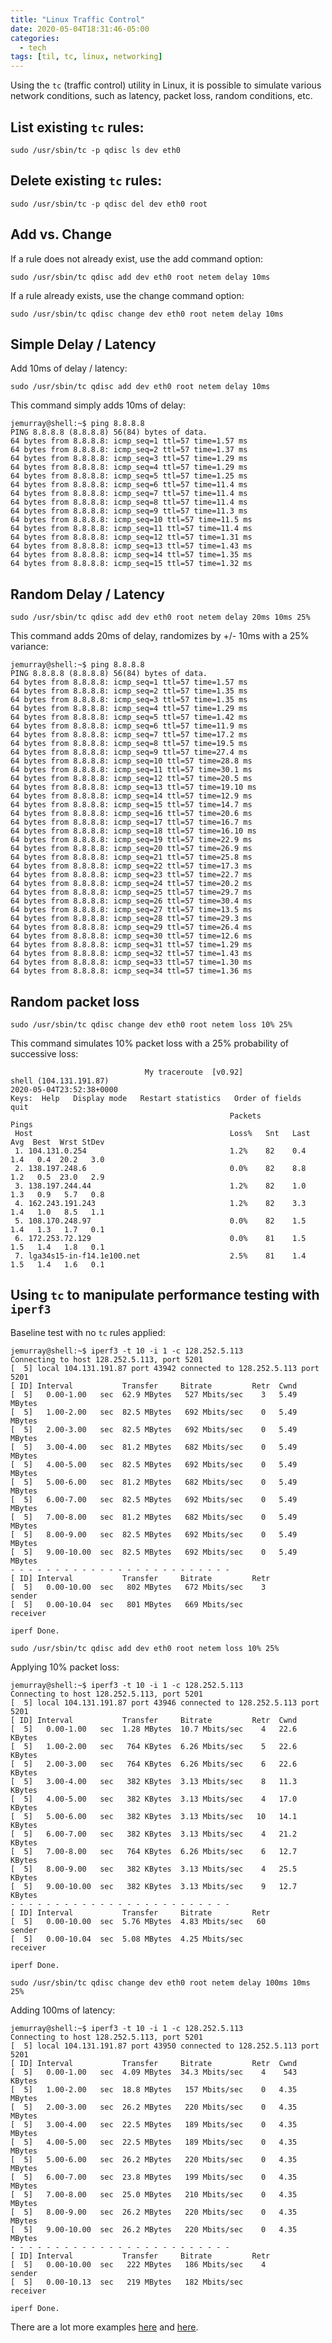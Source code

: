 ```yaml
---
title: "Linux Traffic Control"
date: 2020-05-04T18:31:46-05:00
categories:
  - tech
tags: [til, tc, linux, networking]
---
```


Using the `tc` (traffic control) utility in Linux, it is possible to simulate various network conditions, such as latency, packet loss, random conditions, etc.

## List existing `tc` rules:

`sudo /usr/sbin/tc -p qdisc ls dev eth0`

## Delete existing `tc` rules:

`sudo /usr/sbin/tc -p qdisc del dev eth0 root`

## Add vs. Change

If a rule does not already exist, use the add command option:

`sudo /usr/sbin/tc qdisc add dev eth0 root netem delay 10ms`

If a rule already exists, use the change command option:

`sudo /usr/sbin/tc qdisc change dev eth0 root netem delay 10ms`

## Simple Delay / Latency

Add 10ms of delay / latency:

`sudo /usr/sbin/tc qdisc add dev eth0 root netem delay 10ms`

This command simply adds 10ms of delay:

```
jemurray@shell:~$ ping 8.8.8.8
PING 8.8.8.8 (8.8.8.8) 56(84) bytes of data.
64 bytes from 8.8.8.8: icmp_seq=1 ttl=57 time=1.57 ms
64 bytes from 8.8.8.8: icmp_seq=2 ttl=57 time=1.37 ms
64 bytes from 8.8.8.8: icmp_seq=3 ttl=57 time=1.29 ms
64 bytes from 8.8.8.8: icmp_seq=4 ttl=57 time=1.29 ms
64 bytes from 8.8.8.8: icmp_seq=5 ttl=57 time=1.25 ms
64 bytes from 8.8.8.8: icmp_seq=6 ttl=57 time=11.4 ms
64 bytes from 8.8.8.8: icmp_seq=7 ttl=57 time=11.4 ms
64 bytes from 8.8.8.8: icmp_seq=8 ttl=57 time=11.4 ms
64 bytes from 8.8.8.8: icmp_seq=9 ttl=57 time=11.3 ms
64 bytes from 8.8.8.8: icmp_seq=10 ttl=57 time=11.5 ms
64 bytes from 8.8.8.8: icmp_seq=11 ttl=57 time=11.4 ms
64 bytes from 8.8.8.8: icmp_seq=12 ttl=57 time=1.31 ms
64 bytes from 8.8.8.8: icmp_seq=13 ttl=57 time=1.43 ms
64 bytes from 8.8.8.8: icmp_seq=14 ttl=57 time=1.35 ms
64 bytes from 8.8.8.8: icmp_seq=15 ttl=57 time=1.32 ms
```

## Random Delay / Latency

`sudo /usr/sbin/tc qdisc add dev eth0 root netem delay 20ms 10ms 25%`

This command adds 20ms of delay, randomizes by +/- 10ms with a 25% variance:

```
jemurray@shell:~$ ping 8.8.8.8
PING 8.8.8.8 (8.8.8.8) 56(84) bytes of data.
64 bytes from 8.8.8.8: icmp_seq=1 ttl=57 time=1.57 ms
64 bytes from 8.8.8.8: icmp_seq=2 ttl=57 time=1.35 ms
64 bytes from 8.8.8.8: icmp_seq=3 ttl=57 time=1.35 ms
64 bytes from 8.8.8.8: icmp_seq=4 ttl=57 time=1.29 ms
64 bytes from 8.8.8.8: icmp_seq=5 ttl=57 time=1.42 ms
64 bytes from 8.8.8.8: icmp_seq=6 ttl=57 time=11.9 ms
64 bytes from 8.8.8.8: icmp_seq=7 ttl=57 time=17.2 ms
64 bytes from 8.8.8.8: icmp_seq=8 ttl=57 time=19.5 ms
64 bytes from 8.8.8.8: icmp_seq=9 ttl=57 time=27.4 ms
64 bytes from 8.8.8.8: icmp_seq=10 ttl=57 time=28.8 ms
64 bytes from 8.8.8.8: icmp_seq=11 ttl=57 time=30.1 ms
64 bytes from 8.8.8.8: icmp_seq=12 ttl=57 time=20.5 ms
64 bytes from 8.8.8.8: icmp_seq=13 ttl=57 time=19.10 ms
64 bytes from 8.8.8.8: icmp_seq=14 ttl=57 time=12.9 ms
64 bytes from 8.8.8.8: icmp_seq=15 ttl=57 time=14.7 ms
64 bytes from 8.8.8.8: icmp_seq=16 ttl=57 time=20.6 ms
64 bytes from 8.8.8.8: icmp_seq=17 ttl=57 time=16.7 ms
64 bytes from 8.8.8.8: icmp_seq=18 ttl=57 time=16.10 ms
64 bytes from 8.8.8.8: icmp_seq=19 ttl=57 time=22.9 ms
64 bytes from 8.8.8.8: icmp_seq=20 ttl=57 time=26.9 ms
64 bytes from 8.8.8.8: icmp_seq=21 ttl=57 time=25.8 ms
64 bytes from 8.8.8.8: icmp_seq=22 ttl=57 time=17.3 ms
64 bytes from 8.8.8.8: icmp_seq=23 ttl=57 time=22.7 ms
64 bytes from 8.8.8.8: icmp_seq=24 ttl=57 time=20.2 ms
64 bytes from 8.8.8.8: icmp_seq=25 ttl=57 time=29.7 ms
64 bytes from 8.8.8.8: icmp_seq=26 ttl=57 time=30.4 ms
64 bytes from 8.8.8.8: icmp_seq=27 ttl=57 time=13.5 ms
64 bytes from 8.8.8.8: icmp_seq=28 ttl=57 time=29.3 ms
64 bytes from 8.8.8.8: icmp_seq=29 ttl=57 time=26.4 ms
64 bytes from 8.8.8.8: icmp_seq=30 ttl=57 time=12.6 ms
64 bytes from 8.8.8.8: icmp_seq=31 ttl=57 time=1.29 ms
64 bytes from 8.8.8.8: icmp_seq=32 ttl=57 time=1.43 ms
64 bytes from 8.8.8.8: icmp_seq=33 ttl=57 time=1.30 ms
64 bytes from 8.8.8.8: icmp_seq=34 ttl=57 time=1.36 ms
```

## Random packet loss

`sudo /usr/sbin/tc qdisc change dev eth0 root netem loss 10% 25%`

This command simulates 10% packet loss with a 25% probability of successive loss:

```
                              My traceroute  [v0.92]
shell (104.131.191.87)                                            2020-05-04T23:52:38+0000
Keys:  Help   Display mode   Restart statistics   Order of fields   quit
                                                 Packets               Pings
 Host                                            Loss%   Snt   Last   Avg  Best  Wrst StDev
 1. 104.131.0.254                                1.2%    82    0.4   1.4   0.4  20.2   3.0
 2. 138.197.248.6                                0.0%    82    8.8   1.2   0.5  23.0   2.9
 3. 138.197.244.44                               1.2%    82    1.0   1.3   0.9   5.7   0.8
 4. 162.243.191.243                              1.2%    82    3.3   1.4   1.0   8.5   1.1
 5. 108.170.248.97                               0.0%    82    1.5   1.4   1.3   1.7   0.1
 6. 172.253.72.129                               0.0%    81    1.5   1.5   1.4   1.8   0.1
 7. lga34s15-in-f14.1e100.net                    2.5%    81    1.4   1.5   1.4   1.6   0.1
```

## Using `tc` to manipulate performance testing with `iperf3`


Baseline test with no `tc` rules applied:

```
jemurray@shell:~$ iperf3 -t 10 -i 1 -c 128.252.5.113
Connecting to host 128.252.5.113, port 5201
[  5] local 104.131.191.87 port 43942 connected to 128.252.5.113 port 5201
[ ID] Interval           Transfer     Bitrate         Retr  Cwnd
[  5]   0.00-1.00   sec  62.9 MBytes   527 Mbits/sec    3   5.49 MBytes
[  5]   1.00-2.00   sec  82.5 MBytes   692 Mbits/sec    0   5.49 MBytes
[  5]   2.00-3.00   sec  82.5 MBytes   692 Mbits/sec    0   5.49 MBytes
[  5]   3.00-4.00   sec  81.2 MBytes   682 Mbits/sec    0   5.49 MBytes
[  5]   4.00-5.00   sec  82.5 MBytes   692 Mbits/sec    0   5.49 MBytes
[  5]   5.00-6.00   sec  81.2 MBytes   682 Mbits/sec    0   5.49 MBytes
[  5]   6.00-7.00   sec  82.5 MBytes   692 Mbits/sec    0   5.49 MBytes
[  5]   7.00-8.00   sec  81.2 MBytes   682 Mbits/sec    0   5.49 MBytes
[  5]   8.00-9.00   sec  82.5 MBytes   692 Mbits/sec    0   5.49 MBytes
[  5]   9.00-10.00  sec  82.5 MBytes   692 Mbits/sec    0   5.49 MBytes
- - - - - - - - - - - - - - - - - - - - - - - - -
[ ID] Interval           Transfer     Bitrate         Retr
[  5]   0.00-10.00  sec   802 MBytes   672 Mbits/sec    3             sender
[  5]   0.00-10.04  sec   801 MBytes   669 Mbits/sec                  receiver

iperf Done.
```

`sudo /usr/sbin/tc qdisc add dev eth0 root netem loss 10% 25%`

Applying 10% packet loss:

```
jemurray@shell:~$ iperf3 -t 10 -i 1 -c 128.252.5.113
Connecting to host 128.252.5.113, port 5201
[  5] local 104.131.191.87 port 43946 connected to 128.252.5.113 port 5201
[ ID] Interval           Transfer     Bitrate         Retr  Cwnd
[  5]   0.00-1.00   sec  1.28 MBytes  10.7 Mbits/sec    4   22.6 KBytes
[  5]   1.00-2.00   sec   764 KBytes  6.26 Mbits/sec    5   22.6 KBytes
[  5]   2.00-3.00   sec   764 KBytes  6.26 Mbits/sec    6   22.6 KBytes
[  5]   3.00-4.00   sec   382 KBytes  3.13 Mbits/sec    8   11.3 KBytes
[  5]   4.00-5.00   sec   382 KBytes  3.13 Mbits/sec    4   17.0 KBytes
[  5]   5.00-6.00   sec   382 KBytes  3.13 Mbits/sec   10   14.1 KBytes
[  5]   6.00-7.00   sec   382 KBytes  3.13 Mbits/sec    4   21.2 KBytes
[  5]   7.00-8.00   sec   764 KBytes  6.26 Mbits/sec    6   12.7 KBytes
[  5]   8.00-9.00   sec   382 KBytes  3.13 Mbits/sec    4   25.5 KBytes
[  5]   9.00-10.00  sec   382 KBytes  3.13 Mbits/sec    9   12.7 KBytes
- - - - - - - - - - - - - - - - - - - - - - - - -
[ ID] Interval           Transfer     Bitrate         Retr
[  5]   0.00-10.00  sec  5.76 MBytes  4.83 Mbits/sec   60             sender
[  5]   0.00-10.04  sec  5.08 MBytes  4.25 Mbits/sec                  receiver

iperf Done.
```

`sudo /usr/sbin/tc qdisc change dev eth0 root netem delay 100ms 10ms 25%`

Adding 100ms of latency:

```
jemurray@shell:~$ iperf3 -t 10 -i 1 -c 128.252.5.113
Connecting to host 128.252.5.113, port 5201
[  5] local 104.131.191.87 port 43950 connected to 128.252.5.113 port 5201
[ ID] Interval           Transfer     Bitrate         Retr  Cwnd
[  5]   0.00-1.00   sec  4.09 MBytes  34.3 Mbits/sec    4    543 KBytes
[  5]   1.00-2.00   sec  18.8 MBytes   157 Mbits/sec    0   4.35 MBytes
[  5]   2.00-3.00   sec  26.2 MBytes   220 Mbits/sec    0   4.35 MBytes
[  5]   3.00-4.00   sec  22.5 MBytes   189 Mbits/sec    0   4.35 MBytes
[  5]   4.00-5.00   sec  22.5 MBytes   189 Mbits/sec    0   4.35 MBytes
[  5]   5.00-6.00   sec  26.2 MBytes   220 Mbits/sec    0   4.35 MBytes
[  5]   6.00-7.00   sec  23.8 MBytes   199 Mbits/sec    0   4.35 MBytes
[  5]   7.00-8.00   sec  25.0 MBytes   210 Mbits/sec    0   4.35 MBytes
[  5]   8.00-9.00   sec  26.2 MBytes   220 Mbits/sec    0   4.35 MBytes
[  5]   9.00-10.00  sec  26.2 MBytes   220 Mbits/sec    0   4.35 MBytes
- - - - - - - - - - - - - - - - - - - - - - - - -
[ ID] Interval           Transfer     Bitrate         Retr
[  5]   0.00-10.00  sec   222 MBytes   186 Mbits/sec    4             sender
[  5]   0.00-10.13  sec   219 MBytes   182 Mbits/sec                  receiver

iperf Done.
```

There are a lot more examples [here](https://wiki.linuxfoundation.org/networking/netem) and [here](https://wiki.debian.org/TrafficControl).
